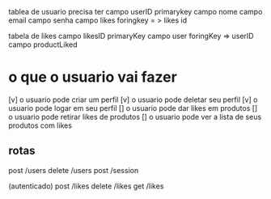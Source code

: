 tablea de usuario precisa ter
campo userID primarykey
campo nome
campo email
campo senha
campo likes foringkey = > likes id


tabela de likes
campo likesID primaryKey
campo user foringKey => userID
campo productLiked

# o que o usuario vai fazer
[v] o usuario pode criar um perfil
[v] o usuario pode deletar seu perfil 
[v] o usuario pode logar em seu perfil
[] o usuario pode dar likes em produtos
[] o usuario pode retirar likes de produtos
[] o usuario pode ver a lista de seus produtos com likes

## rotas
post /users
delete /users 
post /session

(autenticado)
post /likes
delete /likes
get /likes
